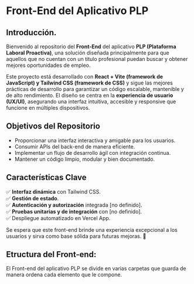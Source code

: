# **Front-End del Aplicativo PLP**  

## Introducción.

Bienvenido al repositorio del **Front-End** del aplicativo **PLP (Plataforma Laboral Proactiva)**, una solución diseñada principalmente para que aquellos que no cuentan con un titulo profesional puedan buscar y obtener mejores oportunidades de empleo.  

Este proyecto está desarrollado con **React + Vite (framework de JavaScript) y Tailwind CSS (framework de CSS)** y sigue las mejores prácticas de desarrollo para garantizar un código escalable, mantenible y de alto rendimiento. El diseño se centra en la **experiencia de usuario (UX/UI)**, asegurando una interfaz intuitiva, accesible y responsive que funcione en múltiples dispositivos.  

## **Objetivos del Repositorio**  
- Proporcionar una interfaz interactiva y amigable para los usuarios.  
- Consumir APIs del back-end de manera eficiente.  
- Implementar un flujo de desarrollo ágil con integración continua.  
- Mantener un código limpio, modular y bien documentado.  

## **Características Clave**  
✅ **Interfaz dinámica** con Tailwind CSS.  
✅ **Gestión de estado**.  
✅ **Autenticación y autorización** integrada [no definido].  
✅ **Pruebas unitarias y de integración** con [no definido].  
✅ Despliegue automatizado en Vercel App.  

Se espera que este front-end brinde una experiencia excepcional a los usuarios y sirva como base sólida para futuras mejoras. 🌟

## Etructura del Front-end:

El Front-end del aplicativo PLP se divide en varias carpetas que guarda de manera ordena cada elemento que le compone. 


